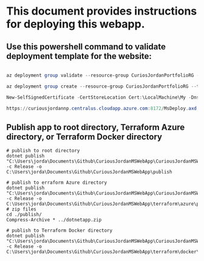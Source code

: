 # This document provides instructions for deploying this webapp.

## Use this powershell command to validate deployment template for the website:

```powershell

az deployment group validate --resource-group CuriosJordanPortfolioRG --template-file azuredeploy.json --parameters vmName=CuriousJordanNP adminUsername=adminUsername adminPassword=adminPassword dnsNameForPublicIP=curiousjordannp

az deployment group create --resource-group CuriosJordanPortfolioRG --template-file azuredeploy.json --parameters vmName=CuriousJordanNP adminUsername=curiousjordanadmin adminPassword=DO4bdJUDyYt1FR dnsNameForPublicIP=curiousjordannp

New-SelfSignedCertificate -CertStoreLocation Cert:\LocalMachine\My -DnsName "curiousjordannp.centralus.cloudapp.azure.com"

https://curiousjordannp.centralus.cloudapp.azure.com:8172/MsDeploy.axd


```

## Publish app to root directory, Terraform Azure directory, or Terraform Docker directory
```pwsh
# publish to root directory
dotnet publish "C:\Users\jorda\Documents\Github\CuriousJordanMSWebApp\CuriousJordanMSWebApp" -c Release -o C:\Users\jorda\Documents\Github\CuriousJordanMSWebApp\publish
```
```pwsh
# publish to erraform Azure directory
dotnet publish "C:\Users\jorda\Documents\Github\CuriousJordanMSWebApp\CuriousJordanMSWebApp" -c Release -o C:\Users\jorda\Documents\Github\CuriousJordanMSWebApp\terraform\azure\publish
# zip files
cd ./publish/
Compress-Archive * ../dotnetapp.zip
```
```pwsh
# publish to Terraform Docker directory
dotnet publish "C:\Users\jorda\Documents\Github\CuriousJordanMSWebApp\CuriousJordanMSWebApp" -c Release -o C:\Users\jorda\Documents\Github\CuriousJordanMSWebApp\terraform\docker\publish
```